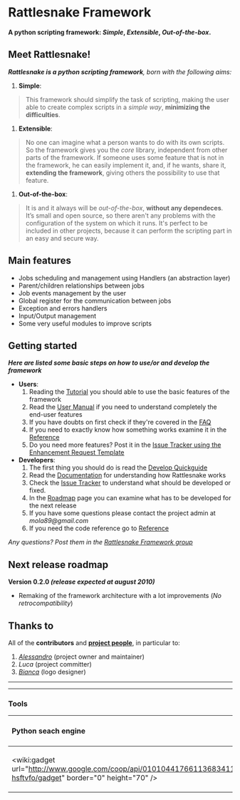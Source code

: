 # Rattlesnake Framework #
**A python scripting framework: _Simple_, _Extensible_, _Out-of-the-box_.**

## Meet Rattlesnake! ##
_**Rattlesnake is a python scripting framework**, born with the following aims:_
  1. **Simple**:
> This framework should simplify the task of scripting, making the user able to create complex scripts in a _simple way_, **minimizing the difficulties**.
  1. **Extensible**:
> No one can imagine what a person wants to do with its own scripts. So the framework gives you the _core_ library, independent from other parts of the framework.
> If someone uses some feature that is not in the framework, he can easily implement it, and, if he wants, share it, **extending the framework**, giving others the possibility to use that feature.
  1. **Out-of-the-box**:
> It is and it always will be _out-of-the-box_, **without any dependeces**. It’s small and open source, so there aren't any problems with the configuration of the system on which it runs. It's perfect to be included in other projects, because it can perform the scripting part in an easy and secure way.

## Main features ##
  * Jobs scheduling and management using Handlers (an abstraction layer)
  * Parent/children relationships between jobs
  * Job events management by the user
  * Global register for the communication between jobs
  * Exception and errors handlers
  * Input/Output management
  * Some very useful modules to improve scripts

## Getting started ##
_**Here are listed some basic steps on how to use/or and develop the framework**_
  * **Users**:
    1. Reading the [Tutorial](Tutorial.md) you should able to use the basic features of the framework
    1. Read the [User Manual](UserManual.md) if you need to understand completely the end-user features
    1. If you have doubts on first check if they're covered in the [FAQ](FAQ.md)
    1. If you need to exactly know how something works examine it in the [Reference](Reference.md)
    1. Do you need more features? Post it in the [Issue Tracker using the Enhancement Request Template](https://code.google.com/p/rattlesnake-framework/issues/entry?template=Enhancement)
  * **Developers**:
    1. The first thing you should do is read the [Develop Quickguide](Develop.md)
    1. Read the [Documentation](Documentation.md) for understanding how Rattlesnake works
    1. Check the [Issue Tracker](https://code.google.com/p/rattlesnake-framework/issues/list) to understand what should be developed or fixed.
    1. In the [Roadmap](Roadmap.md) page you can examine what has to be developed for the next release
    1. If you have some questions please contact the project admin at _mola89@gmail.com_
    1. If you need the code reference go to [Reference](Reference.md)

_Any questions? Post them in the [Rattlesnake Framework group](http://groups.google.com/group/rattlesnake-framework)_

## Next release roadmap ##
**Version 0.2.0 _(release expected at august 2010)_**
  * Remaking  of the framework architecture with a lot improvements (_No retrocompatibility_)

## Thanks to ##
All of the **contributors** and **[project people](http://code.google.com/p/rattlesnake-framework/people/list)**, in particular to:
  1. _[Alessandro](http://mola89.molarulez.com)_ (project owner and maintainer)
  1. _Luca_ (project committer)
  1. _[Bianca](http://www.myspace.com/bb_artworks)_ (logo designer)

---


---


### Tools ###

| **Python seach engine** | **Rattlesnake-Framework Group** |
|:------------------------|:--------------------------------|
| &lt;wiki:gadget url="http://www.google.com/coop/api/010104417661136834118/cse/at1-hsftvfo/gadget" border="0" height="70" /&gt; | [![](http://groups.google.com/intl/en/images/logos/groups_logo_sm.gif)](http://groups.google.com/group/rattlesnake-framework) <br />[Visit the Rattlesnake-Framework Group](http://groups.google.com/group/rattlesnake-framework) |